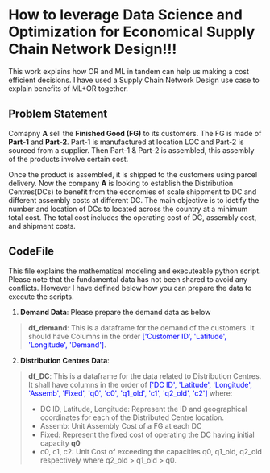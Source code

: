 # How to leverage Data Science and Optimization for Economical Supply Chain Network Design!!!
This work explains how OR and ML in tandem can help us making a cost efficient decisions. I have used a Supply Chain Network Design use case to explain benefits of ML+OR together.

## Problem Statement
Comapny __A__ sell the __Finished Good (FG)__ to its customers. The FG is made of __Part-1__ and __Part-2__. Part-1 is manufactured at location LOC and Part-2 is sourced from a supplier. Then Part-1 & Part-2 is assembled, this assembly of the products involve certain cost.
<br>


Once the product is assembled, it is shipped to the customers using parcel delivery. Now the company __A__ is looking to establish the Distribution Centres(DCs) to benefit from the economies of scale shippment to DC and different assembly costs at different DC. The main objective is to idetify the number and location of DCs to located across the country at a minimum total cost. The total cost includes the operating cost of DC, assembly cost, and shipment costs.

## CodeFile
This file explains the mathematical modeling and executeable python script. Please note that the fundamental data has not been shared to avoid any conflicts. However I have defined below how you can prepare the data to execute the scripts.


1. __Demand Data__: Please prepare the demand data as below
 > __df_demand__: This is a dataframe for the demand of the customers. It should have Columns in the order <font color=blue>['Customer ID', 'Latitude', 'Longitude', 'Demand']</font>.

2. __Distribution Centres Data__:
 > __df_DC__: This is a dataframe for the data related to Distribution Centres. It shall have columns in the order of <font color=blue>['DC ID', 'Latitude', 'Longitude', 'Assemb', 'Fixed', 'q0', 'c0', 'q1_old', 'c1', 'q2_old', 'c2']</font>  where:
  > * DC ID, Latitude, Longitude: Represent the ID and geographical coordinates for each of the Distributed Centre location.
  > * Assemb: Unit Assembly Cost of a FG at each DC
  > * Fixed: Represent the fixed cost of operating the DC having initial capacity __q0__
  > * c0, c1, c2: Unit Cost of exceeding the capacities q0, q1_old, q2_old respectively where q2_old > q1_old > q0.
